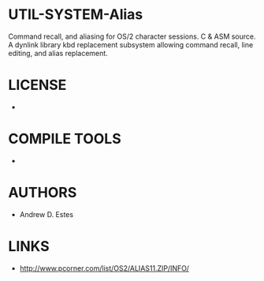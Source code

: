 # UTIL-SYSTEM-Alias
Command recall, and aliasing for OS/2 character sessions. C &amp; ASM source.  A dynlink library kbd replacement subsystem allowing command recall, line editing, and alias replacement.

LICENSE
===============
*

COMPILE TOOLS
===============
* 
 
AUTHORS
===============
* Andrew D. Estes

LINKS
===============
* http://www.pcorner.com/list/OS2/ALIAS11.ZIP/INFO/
